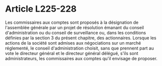 # Article L225-228

Les commissaires aux comptes sont proposés à la désignation de l'assemblée générale par un projet de résolution émanant du conseil d'administration ou du conseil de surveillance ou, dans les conditions définies par la section 3 du présent chapitre, des actionnaires.         Lorsque les actions de la société sont admises aux négociations sur un marché réglementé, le conseil d'administration choisit, sans que prennent part au vote le directeur général et le directeur général délégué, s'ils sont administrateurs, les commissaires aux comptes qu'il envisage de proposer.

